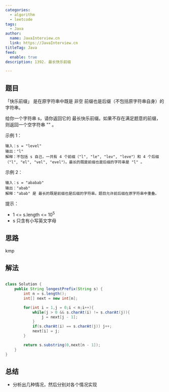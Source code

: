 ```yaml
---
categories:
  - algorithm
  - leetcode
tags:
  - Java
author: 
  name: JavaInterview.cn
  link: https://JavaInterview.cn
titleTag: Java
feed:
  enable: true
description: 1392. 最长快乐前缀

---
```


## 题目

「快乐前缀」 是在原字符串中既是 非空 前缀也是后缀（不包括原字符串自身）的字符串。

给你一个字符串 s，请你返回它的 最长快乐前缀。如果不存在满足题意的前缀，则返回一个空字符串 "" 。



示例 1：

    输入：s = "level"
    输出："l"
    解释：不包括 s 自己，一共有 4 个前缀（"l", "le", "lev", "leve"）和 4 个后缀（"l", "el", "vel", "evel"）。最长的既是前缀也是后缀的字符串是 "l" 。
示例 2：

    输入：s = "ababab"
    输出："abab"
    解释："abab" 是 最长的既是前缀也是后缀的字符串。题目允许前后缀在原字符串中重叠。


提示：

* 1 <= s.length <= 10<sup>5</sup>
* s 只含有小写英文字母

## 思路

kmp

## 解法
```java

class Solution {
    public String longestPrefix(String s) {
        int n = s.length();
        int[] next = new int[n];

        for(int i = 1,j = 0;i < n;i++){
            while(j > 0 && s.charAt(i) != s.charAt(j)){
                j = next[j - 1];
            }
            if(s.charAt(i) == s.charAt(j)) j++;
            next[i] = j;
        }

        return s.substring(0,next[n - 1]);
    }
}


```

## 总结

- 分析出几种情况，然后分别对各个情况实现 
